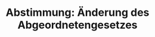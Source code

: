 ---
abstimmung:
  abstimmung: 1
  bundestagssitzung: 18
  datum: 21. Februar 2014
  legislaturperiode: 18
categories:
- Politik
- Recht
- Rente
data:
- title: Abstimmungsergebnis 20140221_1-data.pdf
  url: /res/abstimmungsliste/20140221_1-data.pdf
- title: Abstimmungsergebnis 20140221_1_xls-data.csv
  url: /res/abstimmungsliste/csv/20140221_1_xls-data.csv
documents:
- local: /res/abstimmungsdaten/018-018-01/1800477.pdf
  title: Drucksache 18/00477.pdf
  url: http://dip21.bundestag.de/dip21/btd/18/004/1800477.pdf
- local: /res/abstimmungsdaten/018-018-01/1800619.pdf
  title: Drucksache 18/00619.pdf
  url: http://dip21.bundestag.de/dip21/btd/18/006/1800619.pdf
ergebnis:
  cdu/csu:
    enthaltung: 3
    gesamt: 311
    ja: 293
    nein: 2
    nichtabgegeben: 13
    ungueltig: 0
  die.linke:
    enthaltung: 4
    gesamt: 64
    ja: 0
    nein: 52
    nichtabgegeben: 8
    ungueltig: 0
  file: 20140221_1_xls-data.csv
  gruenen:
    enthaltung: 0
    gesamt: 63
    ja: 0
    nein: 58
    nichtabgegeben: 5
    ungueltig: 0
  spd:
    enthaltung: 3
    gesamt: 193
    ja: 171
    nein: 3
    nichtabgegeben: 16
    ungueltig: 0
layout: abstimmung
links:
- title: https://www.bundestag.de/parlament/plenum/abstimmung/abstimmung?id=254
  url: https://www.bundestag.de/parlament/plenum/abstimmung/abstimmung?id=254
- title: http://www.abgeordnetenwatch.de/diaetenerhoehung-1105-557.html
  url: http://www.abgeordnetenwatch.de/diaetenerhoehung-1105-557.html
preview: 'Deutscher Bundestag


  18. Sitzung des Deutschen Bundestages

  am Freitag, 21.Februar 2014

  Endgültiges Ergebnis der Namentlichen Abstimmung Nr. 1


  Gesetzentwurf der Fraktionen CDU/CSU und SPD

  Entwurf eines Gesetzes zur Änderung des Abgeordnetengesetzes und eines Gesetzes
  zur

  Änderung des Europaabgeordnetengesetzes

  Drs. 18/477 und 18/619


  Abgegebene Stimmen insgesamt:


  589

  42


  Nicht abgegebene Stimmen:

  Ja-Stimmen:


  464


  Nein-Stimmen:


  115


  Enthaltungen:


  10


  Ungültige:


  Berlin, den 21.02.2014


  0


  Beginn: 10:08

  Ende: 10:11

  '
tags:
- Rente
- EU
title: 'Abstimmung: Änderung des Abgeordnetengesetzes'
---